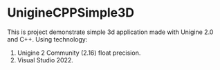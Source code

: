 # UnigineCPPSimple3D
This is project demonstrate simple 3d application made with Unigine 2.0 and C++.
Using technology:
1.  Unigine 2 Community (2.16) float precision.
2.  Visual Studio 2022.
